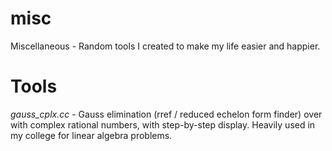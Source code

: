 misc
====

Miscellaneous - Random tools I created to make my life easier and happier.

Tools
=====
*gauss_cplx.cc* - Gauss elimination (rref / reduced echelon form finder) over with complex rational numbers, with step-by-step display. Heavily used in my college for linear algebra problems. 
